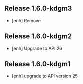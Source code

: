 ## Release 1.6.0-kdgm3
- [enh] Remove <uses-sdk>

## Release 1.6.0-kdgm2
- [enh] Upgrade to API 26

## Release 1.6.0-kdgm1
- [enh] upgrade to API version 25
